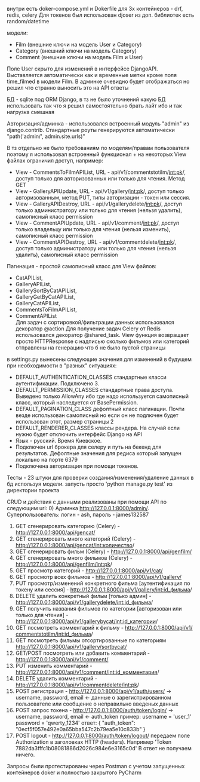 внутри есть doker-compose.yml и Dokerfile для 3х контейнеров - drf, redis, celery
Для токенов был использован djoser
из доп. библиотек есть random/datetime

модели:
- Film (внешние ключи на модель User и Сategory)
- Сategory (внешний ключи на модель Сategory)
- Comment (внешние ключи на модель Film и User)


Поле User скрыто для изменений в интерфейсе DjangoAPI. Выставляется автоматически как и временные метки кроме поля time_filmed в модели Film. В админке очевидно будет отображаться но решил что странно выносить это на API ответы


БД - sqlite под ORM Django, в тз не было уточнений какую БД использовать так что я решил самостоятельно брать лайт ибо и так нагрузка смешная


Авторизация/админка - использовался встроенный модуль "admin" из django.contrib. Стандартные роуты генерируются автоматически "path('admin/', admin.site.urls)" 


В тз отдельно не было требованиям по моделям/правам пользователя поэтому я использовал встроенный функционал + на некоторых View файлах ограничил доступ, например:
- View - CommentsToFilmAPIList, URL - api/v1/сommentstotilm/<int:pk>/, доступ только для авторизованных или только для чтения. Метод GET
- View - GalleryAPIUpdate, URL - api/v1/gallery/<int:pk>/, доступ только авторизованным, метод PUT, типы авторизации - токен или сессия.
- View - GalleryAPIDestroy, URL - api/v1/gallerydelete/<int:pk>/, доступ только администратору или только для чтения (нельзя удалить), самописный класс permission
- View - CommentAPIUpdate, URL - api/v1/comment/<int:pk>/, доступ только владельцу или только для чтения (нельзя изменить), самописный класс permission
- View - CommentAPIDestroy, URL - api/v1/commentdelete/<int:pk>/, доступ только администратору или только для чтения (нельзя удалить), самописный класс permission

Пагинация - простой самописный класс для View файлов:

- CatAPIList,
- GalleryAPIList,
- GallerySortByCatAPIList,
- GalleryGetByCatAPIList,
- GalleryCatAPIList,
- CommentsToFilmAPIList,
-  CommentAPIList                                                    
Для задач с сортировкой/фильтрации данных использовался декоратор @action
Для получение задач Celery от Redis использовался декоратор @shared_task.
View функция возвращает просто HTTPResponse с надписью сколько фильмов или категорий отправлены на генерацию что б не было пустой страницы

в settings.py вынесены следующие значения для изменений в будущем при необходимости в "разных" ситуациях:
- DEFAULT_AUTHENTICATION_CLASSES стандартные класси аутентификации. Подключено 3.
- DEFAULT_PERMISSION_CLASSES стандартные права доступа. Выведено только AllowAny ибо где надо используется самописный класс, который наследуется от BasePermission.
- DEFAULT_PAGINATION_CLASS дефолтный класс пагинации. Почти везде использован самописный но если он не подлючен будет использован этот, размер страницы 2
- DEFAULT_RENDERER_CLASSES классы рендера. На случай если нужно будет отключить интерфейс Django на API
- Язык - русский. Время Киевское.
- Подключен url брокера для селеру и путь на бекенд для результатов. Дефолтные значения для редиса который запущен локально на порте 6379
- Подключена авторизация при помощи токенов.
  
Тесты - 23 штуки для проверки создания/изменения/удаление данных в бд используя модели.
запусть просто 'python manage.py test' из директории проекта

CRUD и действия с данными реализованы при помощи API по следующим url:
0) Админка http://127.0.0.1:8000/admin/. Суперпользователь: логин - ash, пароль - james132587
1) GET сгенерировать категорию (Сelery) - http://127.0.0.1:8000/api/gencat/
2) GET сгенерировать много категорий (Сelery) - http://127.0.0.1:8000/api/gencat/<int:количество>/
3) GET сгенерировать фильм (Сelery) - http://127.0.0.1:8000/api/genfilm/
4) GET сгенерировать много фильмов (Сelery) - http://127.0.0.1:8000/api/genfilm/<int:pk>/
5) GET просмотр категорий - http://127.0.0.1:8000/api/v1/cat/
6) GET просмотр всех фильмов - http://127.0.0.1:8000/api/v1/gallery/
7) PUT просмотр/изменений конкретного фильма [аутентификация по токену или сессия] - http://127.0.0.1:8000/api/v1/gallery/<int:id_фильма>/
8) DELETE удалить конкретный фильм [только админ] - http://127.0.0.1:8000/api/v1/gallerydelete/<int:id_фильма>/
9) GET получить названия фильмов по категории [авторизован или только для чтения] - http://127.0.0.1:8000/api/v1/gallerybycat/<int:id_категории>/
10) GET посмотреть комментарий к фильму - http://127.0.0.1:8000/api/v1/сommentstotilm/<int:id_фильма>/
11) GET посмотреть фильмы отсортированные по категориям http://127.0.0.1:8000/api/v1/gallery/sortbycat/
12) GET/POST посмотреть или добавить комментарий - http://127.0.0.1:8000/api/v1/comment/
13) PUT изменить комментарий - http://127.0.0.1:8000/api/v1/comment/<int:id_комментария>/
14) DELETE удалить комментарий - http://127.0.0.1:8000/api/v1/commentdelete/<int:pk>/
15) POST регистрация - http://127.0.0.1:8000/api/v1/auth/users/
-> username, password, email
<- данные о зарегистрированном пользователе или сообщение о неправильно введеных данных
16) POST запрос токена - http://127.0.0.1:8000/auth/token/login/
-> username, password, email
<- auth_token
пример: 
  username = 'user_1'
  password = 'qwerty_1234'
ответ:
{
    "auth_token": "0ecf5f057e492e0a65bba547c2b79ea5e10c833b"
}
18) POST logout - http://127.0.0.1:8000/auth/token/logout/
передаем поле Authorization в заголовках HTTP (headers). Например 'Token  7882da3fffc1b08081886d2026c984e6e3165c0d'
В ответ не получаем ничего.

Запросы были протестированы через Postman с учетом запущенных контейнеров doker и полностью закрытого PyCharm

